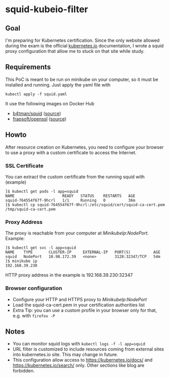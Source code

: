 # squid-kubeio-filter

## Goal
I'm preparing for Kubernetes certification. Since the only website allowed during the exam is the official [kubernetes.io](https://kubernetes.io/docs/home/) documentation, I wrote a squid proxy configuration that allow me to stuck on that site while study.

## Requirements

This PoC is meant to be run on minikube on your computer, so it must be installed and running. Just apply the yaml file with
```
kubectl apply -f squid.yaml
```
It use the following images on Docker Hub
- [b4tman/squid](https://hub.docker.com/r/b4tman/squid) ([source](https://github.com/b4tman/docker-squid))
- [frapsoft/openssl](https://hub.docker.com/r/frapsoft/openssl) ([source](https://github.com/ellerbrock/openssl-docker))

## Howto

After resource creation on Kubernetes, you need to configure your browser to use a proxy with a custom certificate to access the Internet.
### SSL Certificate
You can extract the custom certificate from the running squid with (example)
```
]$ kubectl get pods -l app=squid
NAME                     READY   STATUS    RESTARTS   AGE
squid-764554f67f-9hcrl   1/1     Running   0          36m
]$ kubectl cp squid-764554f67f-9hcrl:/etc/squid/cert/squid-ca-cert.pem /tmp/squid-ca-cert.pem
```
### Proxy Address
The proxy is reachable from your computer at _MinikubeIp_:_NodePort_. Example:
```
]$ kubectl get svc -l app=squid
NAME    TYPE       CLUSTER-IP     EXTERNAL-IP   PORT(S)          AGE
squid   NodePort   10.98.172.39   <none>        3128:32347/TCP   54m
]$ minikube ip
192.168.39.230
```
HTTP proxy address in the example is 192.168.39.230:32347
### Browser configuration
- Configure your HTTP and HTTPS proxy to _MinikubeIp_:_NodePort_
- Load the squid-ca-cert.pem in your certification authorities list
- Extra Tip: you can use a custom profile in your browser only for that, e.g. with `firefox -P`

## Notes

- You can monitor squid logs with `kubectl logs -f -l app=squid`
- URL filter is customized to include resources coming from external sites into kubernetes.io site. This may change in future.
- This configuration allow access to https://kubernetes.io/docs/ and https://kubernetes.io/search/ only. Other sections like blog are forbidden.
